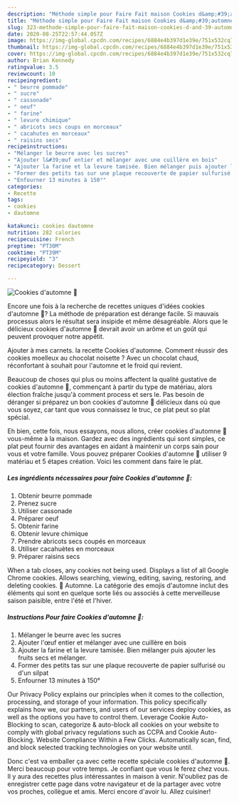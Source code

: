 ```yaml
---
description: "Méthode simple pour Faire Fait maison Cookies d&amp;#39;automne 🍁"
title: "Méthode simple pour Faire Fait maison Cookies d&amp;#39;automne 🍁"
slug: 323-methode-simple-pour-faire-fait-maison-cookies-d-and-39-automne
date: 2020-08-25T22:57:44.057Z
image: https://img-global.cpcdn.com/recipes/6884e4b397d1e39e/751x532cq70/cookies-dautomne-🍁-photo-principale-de-la-recette.jpg
thumbnail: https://img-global.cpcdn.com/recipes/6884e4b397d1e39e/751x532cq70/cookies-dautomne-🍁-photo-principale-de-la-recette.jpg
cover: https://img-global.cpcdn.com/recipes/6884e4b397d1e39e/751x532cq70/cookies-dautomne-🍁-photo-principale-de-la-recette.jpg
author: Brian Kennedy
ratingvalue: 3.5
reviewcount: 10
recipeingredient:
- " beurre pommade"
- " sucre"
- " cassonade"
- " oeuf"
- " farine"
- " levure chimique"
- " abricots secs coups en morceaux"
- " cacahutes en morceaux"
- " raisins secs"
recipeinstructions:
- "Mélanger le beurre avec les sucres"
- "Ajouter l&#39;œuf entier et mélanger avec une cuillère en bois"
- "Ajouter la farine et la levure tamisée. Bien mélanger puis ajouter les fruits secs et mélanger."
- "Former des petits tas sur une plaque recouverte de papier sulfurisé ou d&#39;un silpat"
- "Enfourner 13 minutes à 150°"
categories:
- Recette
tags:
- cookies
- dautomne

katakunci: cookies dautomne 
nutrition: 282 calories
recipecuisine: French
preptime: "PT30M"
cooktime: "PT39M"
recipeyield: "3"
recipecategory: Dessert

---
```



![Cookies d&#39;automne 🍁](https://img-global.cpcdn.com/recipes/6884e4b397d1e39e/751x532cq70/cookies-dautomne-🍁-photo-principale-de-la-recette.jpg)

Encore une fois à la recherche de recettes uniques d'idées cookies d&#39;automne 🍁? La méthode de préparation est dérange facile. Si mauvais processus alors le résultat sera insipide et même désagréable. Alors que le délicieux cookies d&#39;automne 🍁 devrait avoir un arôme et un goût qui peuvent provoquer notre appétit.

Ajouter à mes carnets. la recette Cookies d&#39;automne. Comment réussir des cookies moelleux au chocolat noisette ? Avec un chocolat chaud, réconfortant à souhait pour l&#39;automne et le froid qui revient.

Beaucoup de choses qui plus ou moins affectent la qualité gustative de cookies d&#39;automne 🍁, commençant à partir du type de matériau, alors élection fraîche jusqu'à comment process et sers le. Pas besoin de déranger si préparez un bon cookies d&#39;automne 🍁 délicieux dans où que vous soyez, car tant que vous connaissez le truc, ce plat peut so plat spécial.


Eh bien, cette fois, nous essayons, nous allons, créer cookies d&#39;automne 🍁 vous-même à la maison. Gardez avec des ingrédients qui sont simples, ce plat peut fournir des avantages en aidant à maintenir un corps sain pour vous et votre famille. Vous pouvez préparer Cookies d&#39;automne 🍁 utiliser 9 matériau et 5 étapes création. Voici les comment dans faire le plat.

<!--inarticleads1-->

##### Les ingrédients nécessaires pour faire Cookies d&#39;automne 🍁:

1. Obtenir  beurre pommade
1. Prenez  sucre
1. Utiliser  cassonade
1. Préparer  oeuf
1. Obtenir  farine
1. Obtenir  levure chimique
1. Prendre  abricots secs coupés en morceaux
1. Utiliser  cacahuètes en morceaux
1. Préparer  raisins secs


When a tab closes, any cookies not being used. Displays a list of all Google Chrome cookies. Allows searching, viewing, editing, saving, restoring, and deleting cookies. 🍁 Automne. La catégorie des emojis d&#39;automne inclut des éléments qui sont en quelque sorte liés ou associés à cette merveilleuse saison paisible, entre l&#39;été et l&#39;hiver. 

<!--inarticleads2-->

##### Instructions Pour faire Cookies d&#39;automne 🍁:

1. Mélanger le beurre avec les sucres
1. Ajouter l&#39;œuf entier et mélanger avec une cuillère en bois
1. Ajouter la farine et la levure tamisée. Bien mélanger puis ajouter les fruits secs et mélanger.
1. Former des petits tas sur une plaque recouverte de papier sulfurisé ou d&#39;un silpat
1. Enfourner 13 minutes à 150°


Our Privacy Policy explains our principles when it comes to the collection, processing, and storage of your information. This policy specifically explains how we, our partners, and users of our services deploy cookies, as well as the options you have to control them. Leverage Cookie Auto-Blocking to scan, categorize &amp; auto-block all cookies on your website to comply with global privacy regulations such as CCPA and Cookie Auto-Blocking. Website Compliance Within a Few Clicks. Automatically scan, find, and block selected tracking technologies on your website until. 


Donc c'est va emballer ça avec cette recette spéciale cookies d&#39;automne 🍁. Merci beaucoup pour votre temps. Je confiant que vous le ferez chez vous. Il y aura des recettes plus  intéressantes in maison à venir. N'oubliez pas de enregistrer cette page dans votre navigateur et de la partager avec votre vos proches, collègue et amis. Merci encore d'avoir lu. Allez cuisiner!

